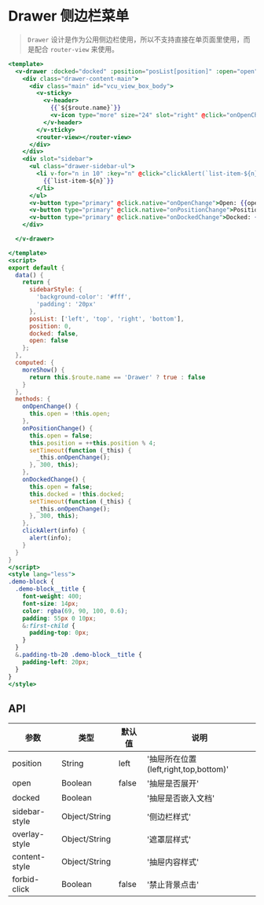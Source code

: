 # Drawer 侧边栏菜单

> `Drawer` 设计是作为公用侧边栏使用，所以不支持直接在单页面里使用，而是配合 `router-view` 来使用。

```handlebars
<template>
  <v-drawer :docked="docked" :position="posList[position]" :open="open" :sidebar-style="sidebarStyle" @open-change="onOpenChange">
    <div class="drawer-content-main">
      <div class="main" id="vcu_view_box_body">
        <v-sticky>
          <v-header>
            {{`${$route.name}`}}
            <v-icon type="more" size="24" slot="right" @click="onOpenChange" v-show="moreShow"></v-icon>
          </v-header>
        </v-sticky>
        <router-view></router-view>
      </div>
    </div>
    <div slot="sidebar">
      <ul class="drawer-sidebar-ul">
        <li v-for="n in 10" :key="n" @click="clickAlert(`list-item-${n}`)">
          {{`list-item-${n}`}}
        </li>
      </ul>
      <v-button type="primary" @click.native="onOpenChange">Open: {{open}}</v-button>
      <v-button type="primary" @click.native="onPositionChange">Position: {{posList[position]}}</v-button>
      <v-button type="primary" @click.native="onDockedChange">Docked: {{docked}}</v-button>
    </div>

  </v-drawer>

</template>
<script>
export default {
  data() {
    return {
      sidebarStyle: {
        'background-color': '#fff',
        'padding': '20px'
      },
      posList: ['left', 'top', 'right', 'bottom'],
      position: 0,
      docked: false,
      open: false
    };
  },
  computed: {
    moreShow() {
      return this.$route.name == 'Drawer' ? true : false
    }
  },
  methods: {
    onOpenChange() {
      this.open = !this.open;
    },
    onPositionChange() {
      this.open = false;
      this.position = ++this.position % 4;
      setTimeout(function (_this) {
        _this.onOpenChange();
      }, 300, this);
    },
    onDockedChange() {
      this.open = false;
      this.docked = !this.docked;
      setTimeout(function (_this) {
        _this.onOpenChange();
      }, 300, this);
    },
    clickAlert(info) {
      alert(info);
    }
  }
}
</script>
<style lang="less">
.demo-block {
  .demo-block__title {
    font-weight: 400;
    font-size: 14px;
    color: rgba(69, 90, 100, 0.6);
    padding: 55px 0 10px;
    &:first-child {
      padding-top: 0px;
    }
  }
  &.padding-tb-20 .demo-block__title {
    padding-left: 20px;
  }
}
</style>


```


## API

| 参数 | 类型 | 默认值 | 说明 |
| --- | --- | --- | --- |
| position | String | left | '抽屉所在位置(left,right,top,bottom)' | 
| open | Boolean | false | '抽屉是否展开' | 
| docked | Boolean | | '抽屉是否嵌入文档' | 
| sidebar-style | Object/String | | '侧边栏样式' | 
| overlay-style | Object/String | | '遮罩层样式' | 
| content-style | Object/String | | '抽屉内容样式' | 
| forbid-click | Boolean | false | '禁止背景点击' | 
